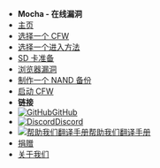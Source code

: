 - **Mocha - 在线漏洞**
- [主页](../../introduction)
- [选择一个 CFW](../../cfw-choice)
- [选择一个进入方法](../entrypoint-choice)
- [SD 卡准备](sd-preparation)
- [浏览器漏洞](browser-exploit)
- [制作一个 NAND 备份](nand-backup)
- [启动 CFW](launching-cfw)
- **链接**
- [![GitHub](https://icongr.am/simple/github.svg?color=808080&size=16)GitHub](https://github.com/hacks-guide/Guide-WiiU)
- [![Discord](https://icongr.am/simple/discord.svg?colored&size=16)Discord](https://discord.gg/C29hYvh)
- [![帮助我们翻译手册](https://icongr.am/material/translate.svg?color=808080&size=16)帮助我们翻译手册](https://hacks-guide.crowdin.com/u/projects/10)
- [捐赠](donations)
- [关于我们](../../about)